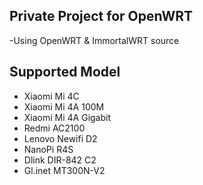 ## Private Project for OpenWRT

-Using OpenWRT & ImmortalWRT source

## Supported Model

- Xiaomi Mi 4C
- Xiaomi Mi 4A 100M
- Xiaomi Mi 4A Gigabit
- Redmi AC2100
- Lenovo Newifi D2
- NanoPi R4S
- Dlink DIR-842 C2
- Gl.inet MT300N-V2
